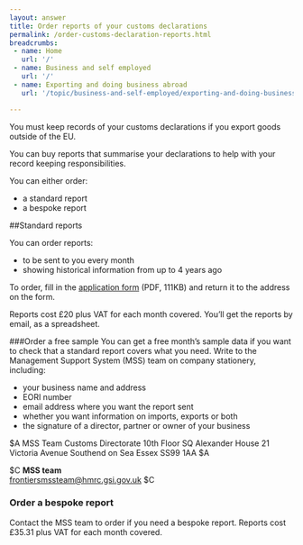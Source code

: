 ```yaml
---
layout: answer
title: Order reports of your customs declarations
permalink: /order-customs-declaration-reports.html
breadcrumbs:
 - name: Home
   url: '/'
 - name: Business and self employed
   url: '/'
 - name: Exporting and doing business abroad
   url: '/topic/business-and-self-employed/exporting-and-doing-business-abroad.html'

---
```


You must keep records of your customs declarations if you export goods outside of the EU.

You can buy reports that summarise your declarations to help with your record keeping responsibilities.

You can either order:

- a standard report
- a bespoke report

##Standard reports

You can order reports:

- to be sent to you every month
- showing historical information from up to 4 years ago

To order, fill in the [application form](https://www.gov.uk/government/uploads/system/uploads/attachment_data/file/381489/Agreement_for_the_Sale_of_Management_Support_System__MSS__Data.pdf) (PDF, 111KB) and return it to the address on the form.

Reports cost £20 plus VAT for each month covered. You’ll get the reports by email, as a spreadsheet.

###Order a free sample
You can get a free month’s sample data if you want to check that a standard report covers what you need. Write to the Management Support System (MSS) team on company stationery, including:

- your business name and address
- EORI number
- email address where you want the report sent
- whether you want information on imports, exports or both
- the signature of a director, partner or owner of your business

$A
MSS Team
Customs Directorate
10th Floor SQ
Alexander House
21 Victoria Avenue
Southend on Sea
Essex
SS99 1AA 
$A

$C 
**MSS team**  
<frontiersmssteam@hmrc.gsi.gov.uk>
$C 



### Order a bespoke report

Contact the MSS team to order if you need a bespoke report. Reports cost £35.31 plus VAT for each month covered.
